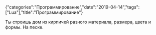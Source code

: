 {"categories":"Программирование","date":"2019-04-14","tags":["Lua"],"title":"Программирование"}

Ты строишь дом из кирпичей разного материала, размера, цвета и формы. На песке.
